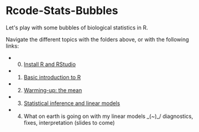 # Rcode-Stats-Bubbles
Let's play with some bubbles of biological statistics in R.

Navigate the different topics with the folders above, or with the following links:
* 0. [Install R and RStudio](https://github.com/timotheenivalis/Rcode-Stats-Bubbles/tree/master/0.Install)
* 1. [Basic introduction to R](https://github.com/timotheenivalis/Rcode-Stats-Bubbles/tree/master/1.IntroToR)
* 2. [Warming-up: the mean](https://github.com/timotheenivalis/Rcode-Stats-Bubbles/tree/master/2.TheMean)
* 3. [Statistical inference and linear models](https://github.com/timotheenivalis/Rcode-Stats-Bubbles/tree/master/3.linear_models)
* 4. What on earth is going on with my linear models \_(*~*)_/ diagnostics, fixes, interpretation (slides to come)
